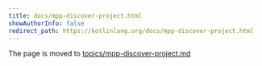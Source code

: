 ```yaml
---
title: docs/mpp-discover-project.html
showAuthorInfo: false
redirect_path: https://kotlinlang.org/docs/mpp-discover-project.html
---
```


The page is moved to [topics/mpp-discover-project.md](docs/topics/mpp-discover-project.md)
